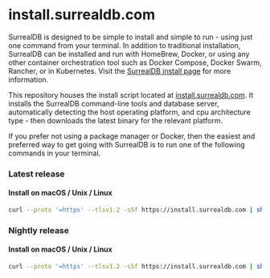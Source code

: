 # install.surrealdb.com

SurrealDB is designed to be simple to install and simple to run - using just one command from your terminal. In addition to traditional installation, SurrealDB can be installed and run with HomeBrew, Docker, or using any other container orchestration tool such as Docker Compose, Docker Swarm, Rancher, or in Kubernetes. Visit the [SurrealDB install page](https://surrealdb.com/install) for more information.

This repository houses the install script located at [install.surrealdb.com](https://install.surrealdb.com). It installs the SurrealDB command-line tools and database server, automatically detecting the host operating platform, and cpu architecture type - then downloads the latest binary for the relevant platform.

If you prefer not using a package manager or Docker, then the easiest and preferred way to get going with SurrealDB is to run one of the following commands in your terminal.

### Latest release

#### Install on macOS / Unix / Linux

```bash
curl --proto '=https' --tlsv1.2 -sSf https://install.surrealdb.com | sh
```

### Nightly release

#### Install on macOS / Unix / Linux

```bash
curl --proto '=https' --tlsv1.2 -sSf https://install.surrealdb.com | sh -s -- --nightly
```